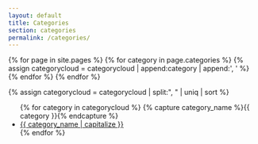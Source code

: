 ```yaml
---
layout: default
title: Categories
section: categories
permalink: /categories/
---
```


<!-- Categories -->
<section class="grid-flex text-left">
<div class="flex-12" markdown="1">

{% for page in site.pages %}
    {% for category in page.categories %}
        {% assign categorycloud = categorycloud | append:category | append:', ' %}
    {% endfor %} 
{% endfor %} 

{% assign categorycloud = categorycloud | split:", " | uniq | sort %}

<ul class="disc">
{% for category in categorycloud %}
    {% capture category_name %}{{ category }}{% endcapture %}
    <li>
        <a href="/categories/{{ category_name }}" title="Tag name of {{ category_name | capitalize }}">{{ category_name | capitalize }}</a>
    </li>
{% endfor %}
</ul>


</div>
</section>
<!-- End Categories -->